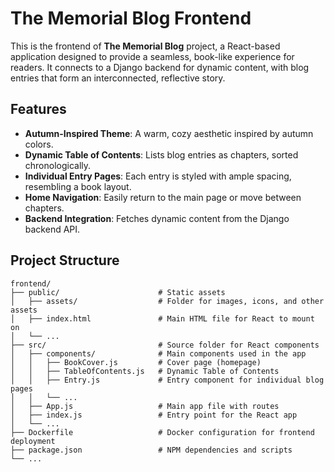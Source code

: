 # The Memorial Blog Frontend

This is the frontend of **The Memorial Blog** project, a React-based application designed to provide a seamless, book-like experience for readers. It connects to a Django backend for dynamic content, with blog entries that form an interconnected, reflective story.

## Features

- **Autumn-Inspired Theme**: A warm, cozy aesthetic inspired by autumn colors.
- **Dynamic Table of Contents**: Lists blog entries as chapters, sorted chronologically.
- **Individual Entry Pages**: Each entry is styled with ample spacing, resembling a book layout.
- **Home Navigation**: Easily return to the main page or move between chapters.
- **Backend Integration**: Fetches dynamic content from the Django backend API.

## Project Structure

```plaintext
frontend/
├── public/                      # Static assets
│   ├── assets/                  # Folder for images, icons, and other assets
│   ├── index.html               # Main HTML file for React to mount on
│   └── ...
├── src/                         # Source folder for React components
│   ├── components/              # Main components used in the app
│   │   ├── BookCover.js         # Cover page (homepage)
│   │   ├── TableOfContents.js   # Dynamic Table of Contents
│   │   ├── Entry.js             # Entry component for individual blog pages
│   │   └── ...
│   ├── App.js                   # Main app file with routes
│   ├── index.js                 # Entry point for the React app
│   └── ...
├── Dockerfile                   # Docker configuration for frontend deployment
├── package.json                 # NPM dependencies and scripts
└── ...
